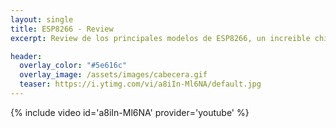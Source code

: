 ```yaml
---
layout: single
title: ESP8266 - Review
excerpt: Review de los principales modelos de ESP8266, un increible chip programable como Arduino, con conectividad WiFi ¡y por un ...

header:
  overlay_color: "#5e616c"
  overlay_image: /assets/images/cabecera.gif
  teaser: https://i.ytimg.com/vi/a8iIn-Ml6NA/default.jpg
---
```


{% include video id='a8iIn-Ml6NA' provider='youtube' %}
